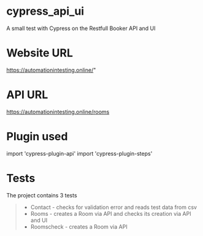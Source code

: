 # cypress_api_ui
A small test with Cypress on the Restfull Booker API and UI

# Website URL
https://automationintesting.online/"

# API URL
https://automationintesting.online/rooms

# Plugin used

import 'cypress-plugin-api'
import 'cypress-plugin-steps'

# Tests
The project contains 3 tests

> - Contact - checks for validation error and reads test data from csv
> - Rooms   - creates a Room via API and checks its creation via API and UI
> - Roomscheck   - creates a Room via API
